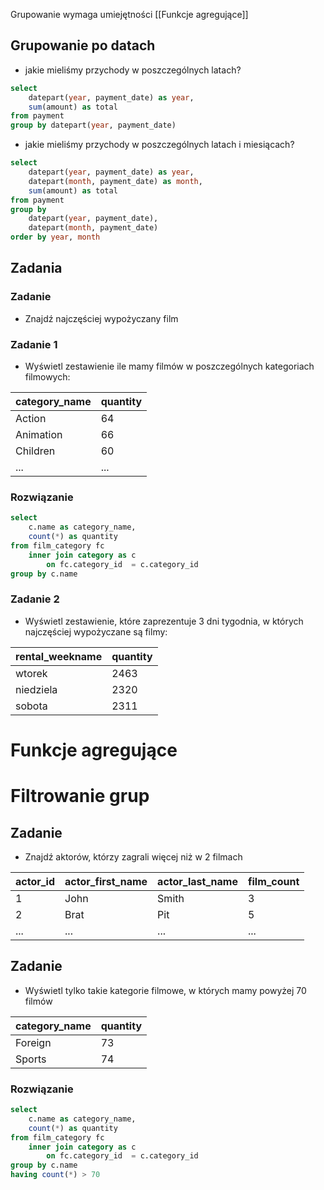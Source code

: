 Grupowanie wymaga umiejętności [[Funkcje agregujące]]
## Grupowanie po datach
- jakie mieliśmy przychody w poszczególnych latach?

~~~ sql
select
	datepart(year, payment_date) as year,
	sum(amount) as total
from payment
group by datepart(year, payment_date)
~~~

- jakie mieliśmy przychody w poszczególnych latach i miesiącach?
~~~ sql
select
	datepart(year, payment_date) as year,
	datepart(month, payment_date) as month,
	sum(amount) as total
from payment
group by 
	datepart(year, payment_date),
	datepart(month, payment_date)
order by year, month
~~~

## Zadania 

### Zadanie

- Znajdź najczęściej wypożyczany film

### Zadanie 1

- Wyświetl zestawienie ile mamy filmów w poszczególnych kategoriach filmowych:

| category_name | quantity |
| ---- | ---- |
| Action | 64 |
| Animation | 66 |
| Children | 60 |
| ... | ... |

### Rozwiązanie

~~~ sql
select 
	c.name as category_name, 
	count(*) as quantity 
from film_category fc 
	inner join category as c
		on fc.category_id  = c.category_id
group by c.name
~~~

### Zadanie 2

- Wyświetl zestawienie, które zaprezentuje 3 dni tygodnia, w których najczęściej wypożyczane są filmy:

| rental_weekname | quantity |
| ---- | ---- |
| wtorek | 2463 |
| niedziela | 2320 |
| sobota | 2311 |


# Funkcje agregujące

# Filtrowanie grup

## Zadanie

- Znajdź aktorów, którzy zagrali więcej niż w 2 filmach


| actor_id | actor_first_name | actor_last_name | film_count |
| ---- | ---- | ---- | ---- |
| 1 | John | Smith | 3 |
| 2 | Brat | Pit | 5 |
| ... | ... | ... | ... |
## Zadanie

- Wyświetl tylko takie kategorie filmowe, w których mamy powyżej 70 filmów

| category_name | quantity |
| ---- | ---- |
| Foreign | 73 |
| Sports | 74 |


### Rozwiązanie

~~~ sql
select 
	c.name as category_name, 
	count(*) as quantity 
from film_category fc 
	inner join category as c
		on fc.category_id  = c.category_id
group by c.name
having count(*) > 70
~~~